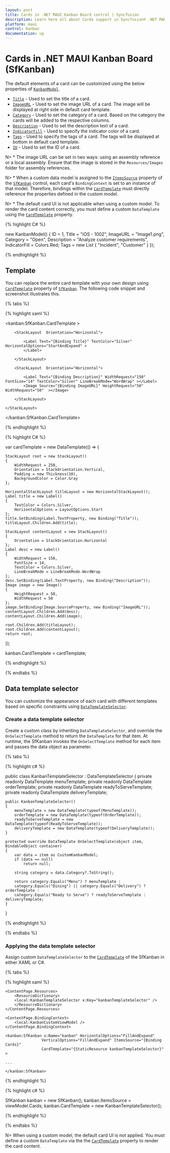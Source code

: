 ```yaml
---
layout: post
title: Cards in .NET MAUI Kanban Board control | Syncfusion
description: Learn here all about Cards support in Syncfusion® .NET MAUI Kanban Board (SfKanban) control, its elements and more.
platform: maui
control: Kanban
documentation: ug
---
```


# Cards in .NET MAUI Kanban Board (SfKanban)

The default elements of a card can be customized using the below properties of [`KanbanModel`](https://help.syncfusion.com/cr/maui/Syncfusion.Maui.Kanban.KanbanModel.html).

* [`Title`](https://help.syncfusion.com/cr/maui/Syncfusion.Maui.Kanban.KanbanModel.html#Syncfusion_Maui_Kanban_KanbanModel_Title) - Used to set the title of a card.
* [`ImageURL`](https://help.syncfusion.com/cr/maui/Syncfusion.Maui.Kanban.KanbanModel.html#Syncfusion_Maui_Kanban_KanbanModel_ImageURL) - Used to set the image URL of a card. The image will be displayed at right side in default card template.
* [`Category`](https://help.syncfusion.com/cr/maui/Syncfusion.Maui.Kanban.KanbanModel.html#Syncfusion_Maui_Kanban_KanbanModel_Category) - Used to set the category of a card. Based on the category the cards will be added to the respective columns. 
* [`Description`](https://help.syncfusion.com/cr/maui/Syncfusion.Maui.Kanban.KanbanModel.html#Syncfusion_Maui_Kanban_KanbanModel_Description) - Used to set the description text of a card.
* [`IndicatorFill`](https://help.syncfusion.com/cr/maui/Syncfusion.Maui.Kanban.KanbanModel.html#Syncfusion_Maui_Kanban_KanbanModel_IndicatorFill) - Used to specify the indicator color of a card.
* [`Tags`](https://help.syncfusion.com/cr/maui/Syncfusion.Maui.Kanban.KanbanModel.html#Syncfusion_Maui_Kanban_KanbanModel_Tags) - Used to specify the tags of a card. The tags will be displayed at bottom in default card template.
* [`ID`](https://help.syncfusion.com/cr/maui/Syncfusion.Maui.Kanban.KanbanModel.html#Syncfusion_Maui_Kanban_KanbanModel_ID) - Used to set the ID of a card.

N> * The image URL can be set in two ways: using an assembly reference or a local assembly. Ensure that the image is stored in the `Resources/Images` folder for assembly references.

N> * When a custom data model is assigned to the [`ItemsSource`](https://help.syncfusion.com/cr/maui/Syncfusion.Maui.Kanban.SfKanban.html#Syncfusion_Maui_Kanban_SfKanban_ItemsSource) property of the [`SfKanban`](https://help.syncfusion.com/cr/maui/Syncfusion.Maui.Kanban.SfKanban.html) control, each card's `BindingContext` is set to an instance of that model. Therefore, bindings within the [`CardTemplate`](https://help.syncfusion.com/cr/maui/Syncfusion.Maui.Kanban.SfKanban.html#Syncfusion_Maui_Kanban_SfKanban_CardTemplate) must directly reference the properties defined in the custom model.

N> * The default card UI is not applicable when using a custom model. To render the card content correctly, you must define a custom `DataTemplate` using the [`CardTemplate`](https://help.syncfusion.com/cr/maui/Syncfusion.Maui.Kanban.SfKanban.html#Syncfusion_Maui_Kanban_SfKanban_CardTemplate) property.

{% highlight C# %}

new KanbanModel()
{
    ID = 1,
    Title = "iOS - 1002",
    ImageURL = "Image1.png",
    Category = "Open",
    Description = "Analyze customer requirements",
    IndicatorFill = Colors.Red;
    Tags = new List<string> { "Incident", "Customer" }
});

{% endhighlight %}

## Template

You can replace the entire card template with your own design using [`CardTemplate`](https://help.syncfusion.com/cr/maui/Syncfusion.Maui.Kanban.SfKanban.html#Syncfusion_Maui_Kanban_SfKanban_CardTemplate) property of [`SfKanban`](https://help.syncfusion.com/cr/maui/Syncfusion.Maui.Kanban.SfKanban.html). The following code snippet and screenshot illustrates this.

{% tabs %}

{% highlight xaml %}

<kanban:SfKanban.CardTemplate >

<DataTemplate>
    <StackLayout WidthRequest="250" Orientation="Vertical" BackgroundColor="Gray" Padding="10,10,10,10"> 
        
        <StackLayout  Orientation="Horizontal"> 

            <Label Text="{Binding Title}" TextColor="Silver" HorizontalOptions="StartAndExpand" >
            </Label>

        </StackLayout>      

        <StackLayout  Orientation="Horizontal"> 

            <Label Text="{Binding Description}" WidthRequest="150" FontSize="14" TextColor="Silver" LineBreakMode="WordWrap" ></Label>                    
            <Image Source="{Binding ImageURL}" HeightRequest="50" WidthRequest="50"  ></Image>

        </StackLayout>
        
    </StackLayout>
</DataTemplate>

</kanban:SfKanban.CardTemplate>

{% endhighlight %}

{% highlight C# %}

var cardTemplate = new DataTemplate(() =>
{

    StackLayout root = new StackLayout()
    {
        WidthRequest = 250,
        Orientation = StackOrientation.Vertical,
        Padding = new Thickness(10),
        BackgroundColor = Color.Gray
    };

    HorizontalStackLayout titleLayout = new HorizontalStackLayout();
    Label title = new Label()
    {
        TextColor = Colors.Silver,
        HorizontalOptions = LayoutOptions.Start
    };
    title.SetBinding(Label.TextProperty, new Binding("Title"));
    titleLayout.Children.Add(title);

    StackLayout contentLayout = new StackLayout()
    {
        Orientation = StackOrientation.Horizontal
    };
    Label desc = new Label()
    {
        WidthRequest = 150,
        FontSize = 14,
        TextColor = Colors.Silver,
        LineBreakMode = LineBreakMode.WordWrap
    };
    desc.SetBinding(Label.TextProperty, new Binding("Description"));
    Image image = new Image()
    {
        HeightRequest = 50,
        WidthRequest = 50
    };
    image.SetBinding(Image.SourceProperty, new Binding("ImageURL"));
    contentLayout.Children.Add(desc);
    contentLayout.Children.Add(image);

    root.Children.Add(titleLayout);
    root.Children.Add(contentLayout);
    return root;
});

kanban.CardTemplate = cardTemplate;

{% endhighlight %}

{% endtabs %}

## Data template selector

You can customize the appearance of each card with different templates based on specific constraints using [`DataTemplateSelector`](https://learn.microsoft.com/en-us/dotnet/api/microsoft.maui.controls.datatemplateselector?view=net-maui-8.0).

### Create a data template selector

Create a custom class by inheriting `DataTemplateSelector`, and override the `OnSelectTemplate` method to return the `DataTemplate` for that item. At runtime, the SfKanban invokes the `OnSelectTemplate` method for each item and passes the data object as parameter.

{% tabs %}

{% highlight c# %}

public class KanbanTemplateSelector : DataTemplateSelector
{
    private readonly DataTemplate menuTemplate;
    private readonly DataTemplate orderTemplate;
    private readonly DataTemplate readyToServeTemplate;
    private readonly DataTemplate deliveryTemplate;

    public KanbanTemplateSelector()
    {
        menuTemplate = new DataTemplate(typeof(MenuTemplate));
        orderTemplate = new DataTemplate(typeof(OrderTemplate));
        readyToServeTemplate = new DataTemplate(typeof(ReadyToServeTemplate));
        deliveryTemplate = new DataTemplate(typeof(DeliveryTemplate));
    }

    protected override DataTemplate OnSelectTemplate(object item, BindableObject container)
    {
        var data = item as CustomKanbanModel;
        if (data == null)
            return null;

        string category = data.Category?.ToString();

        return category.Equals("Menu") ? menuTemplate : 
        category.Equals("Dining") || category.Equals("Delivery") ? orderTemplate : 
        category.Equals("Ready to Serve") ? readyToServeTemplate : deliveryTemplate;
    }
}

{% endhighlight %}

{% endtabs %}

### Applying the data template selector

Assign custom `DataTemplateSelector` to the [`CardTemplate`](https://help.syncfusion.com/cr/maui/Syncfusion.Maui.Kanban.SfKanban.html#Syncfusion_Maui_Kanban_SfKanban_CardTemplate) of the SfKanban in either XAML or C#.

{% tabs %}

{% highlight xaml %}

<ContentPage xmlns="http://schemas.microsoft.com/dotnet/2021/maui"
            xmlns:x="http://schemas.microsoft.com/winfx/2009/xaml"
            x:Class="SimpleSample.MainPage"
            xmlns:kanban="clr-namespace:Syncfusion.Maui.Kanban;assembly=Syncfusion.Maui.Kanban"
            xmlns:local="clr-namespace:SimpleSample;assembly=SimpleSample">
            
    <ContentPage.Resources>
        <ResourceDictionary>
        <local:KanbanTemplateSelector x:Key="kanbanTemplateSelector" />
        </ResourceDictionary>
    </ContentPage.Resources>

    <ContentPage.BindingContext>
        <local:KanbanCustomViewModel />
    </ContentPage.BindingContext>
            
    <kanban:SfKanban x:Name="kanban" HorizontalOptions="FillAndExpand"
                    VerticalOptions="FillAndExpand" ItemsSource="{Binding Cards}"
                    CardTemplate="{StaticResource kanbanTemplateSelector}" >
                
    ...
                
    </kanban:SfKanban>

</ContentPage>

{% endhighlight %}

{% highlight c# %}

SfKanban kanban = new SfKanban();
kanban.ItemsSource = viewModel.Cards;
kanban.CardTemplate = new KanbanTemplateSelector();
      
{% endhighlight %}

{% endtabs %}

N> When using a custom model, the default card UI is not applied. You must define a custom `DataTemplate` via the the [`CardTemplate`](https://help.syncfusion.com/cr/maui/Syncfusion.Maui.Kanban.SfKanban.html#Syncfusion_Maui_Kanban_SfKanban_CardTemplate) property to render the card content.